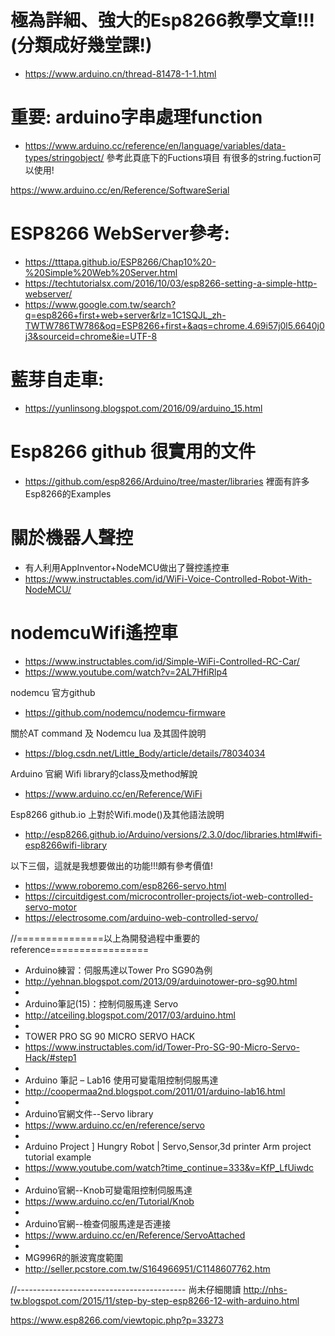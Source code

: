 # 極為詳細、強大的Esp8266教學文章!!!(分類成好幾堂課!)
+ https://www.arduino.cn/thread-81478-1-1.html

# 重要: arduino字串處理function
+ https://www.arduino.cc/reference/en/language/variables/data-types/stringobject/
參考此頁底下的Fuctions項目
有很多的string.fuction可以使用!

https://www.arduino.cc/en/Reference/SoftwareSerial

# ESP8266 WebServer參考:
+ https://tttapa.github.io/ESP8266/Chap10%20-%20Simple%20Web%20Server.html
+ https://techtutorialsx.com/2016/10/03/esp8266-setting-a-simple-http-webserver/
+ https://www.google.com.tw/search?q=esp8266+first+web+server&rlz=1C1SQJL_zh-TWTW786TW786&oq=ESP8266+first+&aqs=chrome.4.69i57j0l5.6640j0j3&sourceid=chrome&ie=UTF-8

# 藍芽自走車:
+ https://yunlinsong.blogspot.com/2016/09/arduino_15.html

# Esp8266 github 很實用的文件
+ https://github.com/esp8266/Arduino/tree/master/libraries
裡面有許多Esp8266的Examples

# 關於機器人聲控
+ 有人利用AppInventor+NodeMCU做出了聲控遙控車
+ https://www.instructables.com/id/WiFi-Voice-Controlled-Robot-With-NodeMCU/

# nodemcuWifi遙控車
+ https://www.instructables.com/id/Simple-WiFi-Controlled-RC-Car/
+ https://www.youtube.com/watch?v=2AL7HfiRlp4

nodemcu 官方github
+ https://github.com/nodemcu/nodemcu-firmware

關於AT command 及 Nodemcu lua 及其固件說明
+ https://blog.csdn.net/Little_Body/article/details/78034034

Arduino 官網 Wifi library的class及method解說
+ https://www.arduino.cc/en/Reference/WiFi

Esp8266 github.io 上對於Wifi.mode()及其他語法說明
+ http://esp8266.github.io/Arduino/versions/2.3.0/doc/libraries.html#wifi-esp8266wifi-library

以下三個，這就是我想要做出的功能!!!頗有參考價值!
+ https://www.roboremo.com/esp8266-servo.html
+ https://circuitdigest.com/microcontroller-projects/iot-web-controlled-servo-motor
+ https://electrosome.com/arduino-web-controlled-servo/

//===============以上為開發過程中重要的reference=================

+ Arduino練習：伺服馬達以Tower Pro SG90為例
+ http://yehnan.blogspot.com/2013/09/arduinotower-pro-sg90.html
+ 
+ Arduino筆記(15)：控制伺服馬達 Servo
+ http://atceiling.blogspot.com/2017/03/arduino.html
+ 
+ TOWER PRO SG 90 MICRO SERVO HACK
+ https://www.instructables.com/id/Tower-Pro-SG-90-Micro-Servo-Hack/#step1
+ 
+ Arduino 筆記 – Lab16 使用可變電阻控制伺服馬達
+ http://coopermaa2nd.blogspot.com/2011/01/arduino-lab16.html
+ 
+ Arduino官網文件--Servo library
+ https://www.arduino.cc/en/reference/servo
+ 
+ Arduino Project ] Hungry Robot | Servo,Sensor,3d printer Arm project tutorial example
+ https://www.youtube.com/watch?time_continue=333&v=KfP_LfUiwdc
+ 
+ Arduino官網--Knob可變電阻控制伺服馬達
+ https://www.arduino.cc/en/Tutorial/Knob
+ 
+ Arduino官網--檢查伺服馬達是否連接
+ https://www.arduino.cc/en/Reference/ServoAttached
+ 
+ MG996R的脈波寬度範圍
+ http://seller.pcstore.com.tw/S164966951/C1148607762.htm

//------------------------------------------
尚未仔細閱讀
http://nhs-tw.blogspot.com/2015/11/step-by-step-esp8266-12-with-arduino.html

https://www.esp8266.com/viewtopic.php?p=33273